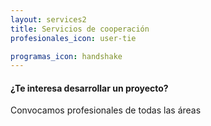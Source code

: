 ```yaml
---
layout: services2
title: Servicios de cooperación
profesionales_icon: user-tie

programas_icon: handshake
---
```


#### ¿Te interesa desarrollar un proyecto?

Convocamos profesionales de todas las áreas


